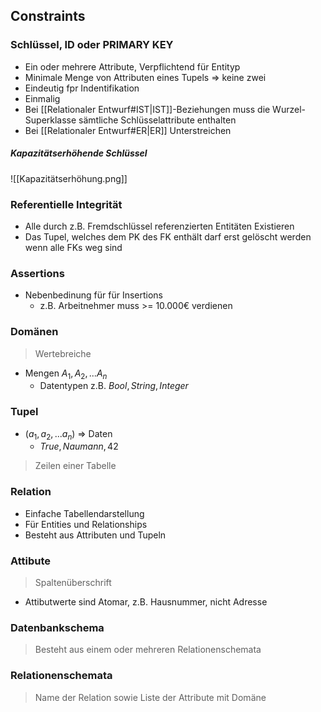 ## Constraints
### Schlüssel, ID oder PRIMARY KEY
- Ein oder mehrere Attribute, Verpflichtend für Entityp
- Minimale Menge von Attributen eines Tupels => keine zwei 
- Eindeutig fpr Indentifikation
- Einmalig
- Bei [[Relationaler Entwurf#IST|IST]]-Beziehungen muss die Wurzel-Superklasse sämtliche
Schlüsselattribute enthalten
- Bei [[Relationaler Entwurf#ER|ER]] Unterstreichen

##### Kapazitätserhöhende Schlüssel
![[Kapazitätserhöhung.png]]

### Referentielle Integrität
- Alle durch z.B. Fremdschlüssel referenzierten Entitäten Existieren
- Das Tupel, welches dem PK des FK enthält darf erst gelöscht werden wenn alle FKs weg sind

### Assertions
- Nebenbedinung für für Insertions
	- z.B. Arbeitnehmer muss >= 10.000€ verdienen

### Domänen
> Wertebreiche
- Mengen $A_1, A_2,...A_n$
	- Datentypen z.B. $Bool, String, Integer$

### Tupel
- $(a_1, a_2,...a_n)$ => Daten
	- $True, Naumann, 42$
> Zeilen einer Tabelle

### Relation
- Einfache Tabellendarstellung
- Für Entities und Relationships
- Besteht aus Attributen und Tupeln

### Attibute
> Spaltenüberschrift
- Attibutwerte sind Atomar, z.B. Hausnummer, nicht Adresse

### Datenbankschema
> Besteht aus einem oder mehreren Relationenschemata

### Relationenschemata
> Name der Relation sowie Liste der Attribute mit Domäne